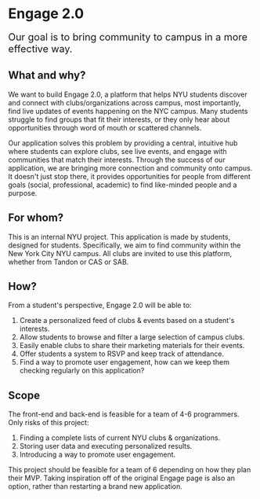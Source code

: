 # Engage 2.0
<span style="font-size: 20px;">Our goal is to bring community to campus in a more effective way.</span>


## What and why?

We want to build Engage 2.0, a platform that helps NYU students discover and connect with clubs/organizations across campus, most importantly, find live updates of events happening on the NYC campus. Many students struggle to find groups that fit their interests, or they only hear about opportunities through word of mouth or scattered channels. 

Our application solves this problem by providing a central, intuitive hub where students can explore clubs, see live events, and engage with communities that match their interests. Through the success of our application, we are bringing more connection and community onto campus. It doesn't just stop there, it provides opportunities for people from different goals (social, professional, academic) to find like-minded people and a purpose.

## For whom?
This is an internal NYU project. This application is made by students, designed for students. Specifically, we aim to find community within the New York City NYU campus. All clubs are invited to use this platform, whether from Tandon or CAS or SAB.


## How?
From a student's perspective, Engage 2.0 will be able to:

1. Create a personalized feed of clubs & events based on a student's interests.
2. Allow students to browse and filter a large selection of campus clubs.
3. Easily enable clubs to share their marketing materials for their events.
4. Offer students a system to RSVP and keep track of attendance.
5. Find a way to promote user engagement, how can we keep them checking regularly on this application?

## Scope
The front-end and back-end is feasible for a team of 4-6 programmers. Only risks of this project:
1. Finding a complete lists of current NYU clubs & organizations.
2. Storing user data and executing personalized results.
3. Introducing a way to promote user engagement.

This project should be feasible for a team of 6 depending on how they plan their MVP. Taking inspiration off of the original Engage page is also an option, rather than restarting a brand new application. 
